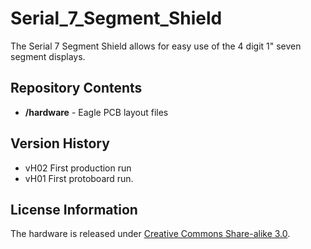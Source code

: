 Serial_7_Segment_Shield
=======================

The Serial 7 Segment Shield allows for easy use of the 4 digit 1" seven segment displays.


Repository Contents
-------------------

* **/hardware** - Eagle PCB layout files

Version History
---------------
* vH02 First production run
* vH01 First protoboard run.

License Information
-------------------

The hardware is released under [Creative Commons Share-alike 3.0](http://creativecommons.org/licenses/by-sa/3.0/).  
